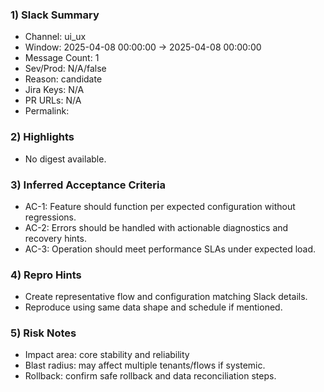### 1) Slack Summary
- Channel: ui_ux
- Window: 2025-04-08 00:00:00 → 2025-04-08 00:00:00
- Message Count: 1
- Sev/Prod: N/A/false
- Reason: candidate
- Jira Keys: N/A
- PR URLs: N/A
- Permalink: 

### 2) Highlights
- No digest available.

### 3) Inferred Acceptance Criteria
- AC-1: Feature should function per expected configuration without regressions.
- AC-2: Errors should be handled with actionable diagnostics and recovery hints.
- AC-3: Operation should meet performance SLAs under expected load.

### 4) Repro Hints
- Create representative flow and configuration matching Slack details.
- Reproduce using same data shape and schedule if mentioned.

### 5) Risk Notes
- Impact area: core stability and reliability
- Blast radius: may affect multiple tenants/flows if systemic.
- Rollback: confirm safe rollback and data reconciliation steps.

